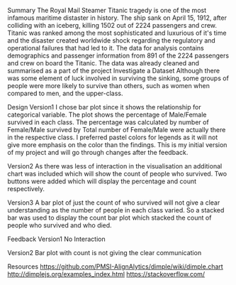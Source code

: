 
Summary
The Royal Mail Steamer Titanic tragedy is one of the most infamous maritime distaster in history. The ship sank on April 15, 1912, after colliding with an iceberg, killing 1502 out of 2224 passengers and crew. Titanic was ranked among the most sophisticated and luxurious of it's time and the disaster created worldwide shock regarding the regulatory and operational failures that had led to it.
The data for analysis contains demographics and passenger information from 891 of the 2224 passengers and crew on board the Titanic. The data was already cleaned and summarised as a part of the project Investigate a Dataset
Although there was some element of luck involved in surviving the sinking, some groups of people were more likely to survive than others, such as women when compared to men, and the upper-class.

Design
Version1
I chose bar plot since it shows the relationship for categorical variable. The plot shows the percentage of Male/Female survived in each class. The percentage was calculated by number of Female/Male survived by Total number of Female/Male were actually there in the respective class. I preferred pastel colors for legends as it will not give more emphasis on the color than the findings. This is my initial version of my project and  will go through changes after the feedback.

Version2
As there was less of interaction in the visualisation an additional chart was included which will show the count of people who survived. Two buttons were added which will display the percentage and count respectively.

Version3
A bar plot of just the count of who survived will not give a clear understanding as the number of people in each class varied. So a stacked bar was used to display the count bar plot which stacked the count of people who survived and who died.

Feedback
Version1
No Interaction

Version2
Bar plot with count is not giving the clear communication 


Resources
https://github.com/PMSI-AlignAlytics/dimple/wiki/dimple.chart
http://dimplejs.org/examples_index.html
https://stackoverflow.com/
